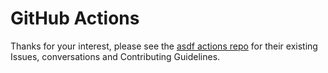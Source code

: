 # GitHub Actions

Thanks for your interest, please see the [asdf actions repo](https://github.com/asdf-vm/actions) for their existing Issues, conversations and Contributing Guidelines.
